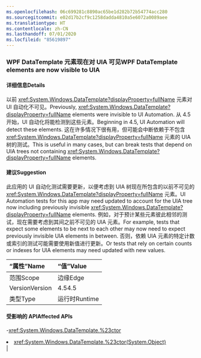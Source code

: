 ```yaml
---
ms.openlocfilehash: 06c699281c8890ac65be1d282b72b54774acc280
ms.sourcegitcommit: e02d17b2cf9c1258dadda4810a5e6072a0089aee
ms.translationtype: HT
ms.contentlocale: zh-CN
ms.lasthandoff: 07/01/2020
ms.locfileid: "85619897"
---
```

### <a name="wpf-datatemplate-elements-are-now-visible-to-uia"></a><span data-ttu-id="3273d-101">WPF DataTemplate 元素现在对 UIA 可见</span><span class="sxs-lookup"><span data-stu-id="3273d-101">WPF DataTemplate elements are now visible to UIA</span></span>

#### <a name="details"></a><span data-ttu-id="3273d-102">详细信息</span><span class="sxs-lookup"><span data-stu-id="3273d-102">Details</span></span>

<span data-ttu-id="3273d-103">以前 <xref:System.Windows.DataTemplate?displayProperty=fullName> 元素对 UI 自动化不可见。</span><span class="sxs-lookup"><span data-stu-id="3273d-103">Previously, <xref:System.Windows.DataTemplate?displayProperty=fullName> elements were invisible to UI Automation.</span></span> <span data-ttu-id="3273d-104">从 4.5 开始，UI 自动化将能检测到这些元素。</span><span class="sxs-lookup"><span data-stu-id="3273d-104">Beginning in 4.5, UI Automation will detect these elements.</span></span> <span data-ttu-id="3273d-105">这在许多情况下很有用，但可能会中断依赖于不包含 <xref:System.Windows.DataTemplate?displayProperty=fullName> 元素的 UIA 树的测试。</span><span class="sxs-lookup"><span data-stu-id="3273d-105">This is useful in many cases, but can break tests that depend on UIA trees not containing <xref:System.Windows.DataTemplate?displayProperty=fullName> elements.</span></span>

#### <a name="suggestion"></a><span data-ttu-id="3273d-106">建议</span><span class="sxs-lookup"><span data-stu-id="3273d-106">Suggestion</span></span>

<span data-ttu-id="3273d-107">此应用的 UI 自动化测试需要更新，以便考虑到 UIA 树现在所包含的以前不可见的 <xref:System.Windows.DataTemplate?displayProperty=fullName> 元素。</span><span class="sxs-lookup"><span data-stu-id="3273d-107">UI Automation tests for this app may need updated to account for the UIA tree now including previously invisible <xref:System.Windows.DataTemplate?displayProperty=fullName> elements.</span></span> <span data-ttu-id="3273d-108">例如，对于预计某些元素彼此相邻的测试，现在需要考虑到其间之前不可见的 UIA 元素。</span><span class="sxs-lookup"><span data-stu-id="3273d-108">For example, tests that expect some elements to be next to each other may now need to expect previously invisible UIA elements in between.</span></span> <span data-ttu-id="3273d-109">否则，依赖 UIA 元素的特定计数或索引的测试可能需要使用新值进行更新。</span><span class="sxs-lookup"><span data-stu-id="3273d-109">Or tests that rely on certain counts or indexes for UIA elements may need updated with new values.</span></span>

| <span data-ttu-id="3273d-110">“属性”</span><span class="sxs-lookup"><span data-stu-id="3273d-110">Name</span></span>    | <span data-ttu-id="3273d-111">“值”</span><span class="sxs-lookup"><span data-stu-id="3273d-111">Value</span></span>       |
|:--------|:------------|
| <span data-ttu-id="3273d-112">范围</span><span class="sxs-lookup"><span data-stu-id="3273d-112">Scope</span></span>   |<span data-ttu-id="3273d-113">边缘</span><span class="sxs-lookup"><span data-stu-id="3273d-113">Edge</span></span>|
|<span data-ttu-id="3273d-114">Version</span><span class="sxs-lookup"><span data-stu-id="3273d-114">Version</span></span>|<span data-ttu-id="3273d-115">4.5</span><span class="sxs-lookup"><span data-stu-id="3273d-115">4.5</span></span>|
|<span data-ttu-id="3273d-116">类型</span><span class="sxs-lookup"><span data-stu-id="3273d-116">Type</span></span>|<span data-ttu-id="3273d-117">运行时</span><span class="sxs-lookup"><span data-stu-id="3273d-117">Runtime</span></span>

#### <a name="affected-apis"></a><span data-ttu-id="3273d-118">受影响的 API</span><span class="sxs-lookup"><span data-stu-id="3273d-118">Affected APIs</span></span>

-<xref:System.Windows.DataTemplate.%23ctor></li><li><xref:System.Windows.DataTemplate.%23ctor(System.Object)></li></ul>|
